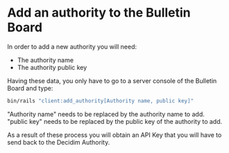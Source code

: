 # Add an authority to the Bulletin Board

In order to add a new authority you will need:

* The authority name
* The authority public key

Having these data, you only have to go to a server console of the Bulletin Board and type:
```bash
bin/rails "client:add_authority[Authority name, public key]"
```

"Authority name" needs to be replaced by the authority name to add.
"public key" needs to be replaced by the public key of the authority to add.

As a result of these process you will obtain an API Key that you will have to send back to the Decidim Authority.
